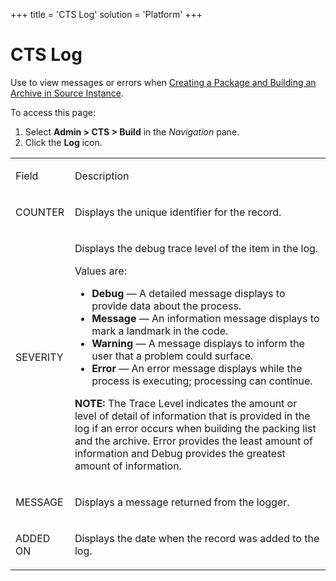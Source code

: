 +++
title = 'CTS Log'
solution = 'Platform'
+++

# CTS Log

<div class="use">

Use to view messages or errors when [Creating a Package and Building an
Archive in Source
Instance](../Use_Cases/CreatePckgeBuildArcSrceInstance.htm).

</div>

To access this page:

1.  Select **Admin \> CTS \> Build** in the *Navigation* pane.
2.  Click the **Log** icon.

<table>
<tbody>
<tr class="odd">
<td><p>Field</p></td>
<td><p>Description</p></td>
</tr>
<tr class="even">
<td><p>COUNTER</p></td>
<td><p>Displays the unique identifier for the record.</p></td>
</tr>
<tr class="odd">
<td><p>SEVERITY</p></td>
<td><p>Displays the debug trace level of the item in the log.</p>
<p>Values are:</p>
<ul>
<li><strong>Debug</strong> — A detailed message displays to provide data about the process.</li>
<li><strong>Message</strong> — An information message displays to mark a landmark in the code.</li>
<li><strong>Warning</strong> — A message displays to inform the user that a problem could surface.</li>
<li><strong>Error</strong> — An error message displays while the process is executing; processing can continue.</li>
</ul>
<p><strong>NOTE:</strong> The Trace Level indicates the amount or level of detail of information that is provided in the log if an error occurs when building the packing list and the archive. Error provides the least amount of information and Debug provides the greatest amount of information.</p></td>
</tr>
<tr class="even">
<td><p>MESSAGE</p></td>
<td><p>Displays a message returned from the logger.</p></td>
</tr>
<tr class="odd">
<td><p>ADDED ON</p></td>
<td><p>Displays the date when the record was added to the log.</p></td>
</tr>
</tbody>
</table>
